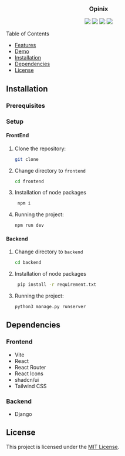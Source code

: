 <h3 align="center">Opinix</h3>
<p align="center">
  <img src="https://img.shields.io/badge/python-3670A0?style=for-the-badge&logo=python&logoColor=ffdd54"> 
  <img src="https://img.shields.io/badge/django-%23092E20.svg?style=for-the-badge&logo=django&logoColor=white">
  <img src="https://img.shields.io/badge/React-20232A?style=for-the-badge&logo=react&logoColor=61DAFB">
  <img src="https://img.shields.io/badge/Tailwind_CSS-38B2AC?style=for-the-badge&logo=tailwind-css&logoColor=white">
</p

## Table of Contents

- [Features](#features)
- [Demo](#demo)
- [Installation](#installation)
- [Dependencies](#dependencies)
- [License](#license)

## Installation

### Prerequisites



### Setup

#### FrontEnd

1. Clone the repository:

   ```bash
   git clone 
   ```

2. Change directory to `frontend`

   ```bash
   cd frontend
   ```

3. Installation of node packages

   ```bash
    npm i
   ```

4. Running the project:

   ```bash
   npm run dev
   ```

#### Backend

1. Change directory to `backend`

   ```bash
   cd backend
   ```

2. Installation of node packages

   ```bash
    pip install -r requirement.txt
   ```

3. Running the project:

   ```bash
   python3 manage.py runserver
   ```


## Dependencies

### Frontend
- Vite
- React
- React Router
- React Icons
- shadcn/ui
- Tailwind CSS


### Backend
- Django


## License

This project is licensed under the [MIT License](/LICENSE).